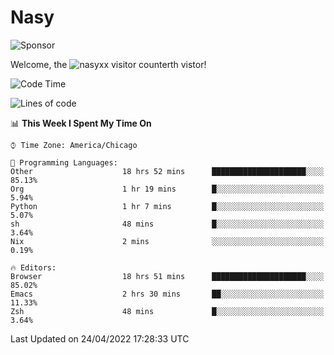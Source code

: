 # Nasy

<!--
<p align="center">
<img height="200" src="https://github-readme-stats.vercel.app/api?username=nasyxx&count_private=true&show_icons=true&theme=dracula&include_all_commits=true"/>
<img height="200" src="https://github-readme-stats.vercel.app/api/top-langs/?username=nasyxx&theme=dracula&hide=html,jupyter+notebook&count_private=true&show_icons=true"/>
</p>

  
----------------
-->

![Sponsor](https://img.shields.io/static/v1.svg?label=Sponsor&message=%E2%9D%A4&logo=GitHub&style=flat&color=pink)
 
Welcome, the ![nasyxx visitor counter](https://count.getloli.com/get/@nasyxx?theme=rule34)th vistor!
 
<!--START_SECTION:waka-->
![Code Time](http://img.shields.io/badge/Code%20Time-2%2C270%20hrs%2033%20mins-blue)

![Lines of code](https://img.shields.io/badge/From%20Hello%20World%20I%27ve%20Written-5%20Million%20lines%20of%20code-blue)

📊 **This Week I Spent My Time On** 

```text
⌚︎ Time Zone: America/Chicago

💬 Programming Languages: 
Other                    18 hrs 52 mins      █████████████████████░░░░   85.13% 
Org                      1 hr 19 mins        █░░░░░░░░░░░░░░░░░░░░░░░░   5.94% 
Python                   1 hr 7 mins         █░░░░░░░░░░░░░░░░░░░░░░░░   5.07% 
sh                       48 mins             █░░░░░░░░░░░░░░░░░░░░░░░░   3.64% 
Nix                      2 mins              ░░░░░░░░░░░░░░░░░░░░░░░░░   0.19%

🔥 Editors: 
Browser                  18 hrs 51 mins      █████████████████████░░░░   85.02% 
Emacs                    2 hrs 30 mins       ██░░░░░░░░░░░░░░░░░░░░░░░   11.33% 
Zsh                      48 mins             █░░░░░░░░░░░░░░░░░░░░░░░░   3.64%

```


 Last Updated on 24/04/2022 17:28:33 UTC
<!--END_SECTION:waka-->

<!-- ![visitors](https://visitor-badge.laobi.icu/badge?page_id=nasyxx.nasyxx) -->
